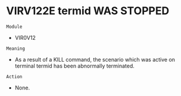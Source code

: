 # VIRV122E termid WAS STOPPED

`Module`
- VIR0V12

`Meaning`
- As a result of a KILL command, the scenario which was active on terminal termid has been abnormally terminated.

`Action`
- None.
